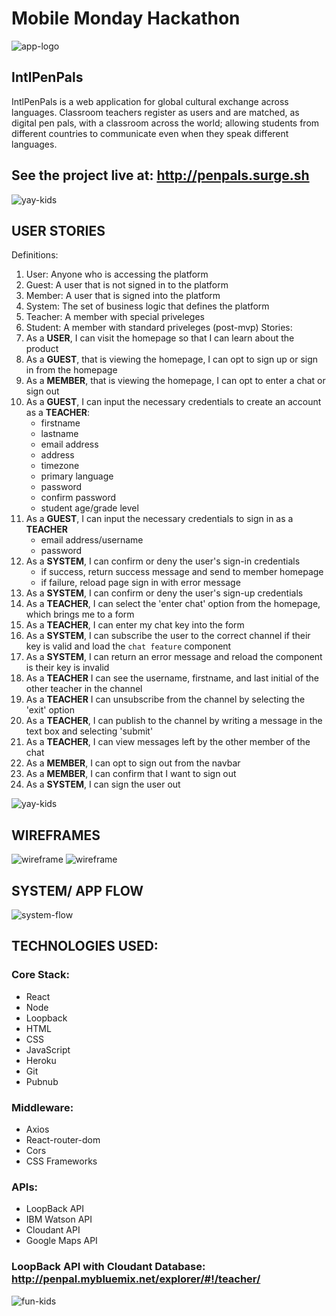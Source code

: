 # Mobile Monday Hackathon

![app-logo](./assets/logo/penpal_logo_dark_large.png)

## IntlPenPals
IntlPenPals is a web application for global cultural exchange across languages. Classroom teachers register as users and are matched, as digital pen pals, with a classroom across the world; allowing students from different countries to communicate even when they speak different languages.

## See the project live at: http://penpals.surge.sh

![yay-kids](./assets/muslim-kids.jpg)

## USER STORIES
Definitions: 
1. User: Anyone who is accessing the platform
2. Guest: A user that is not signed in to the platform
3. Member: A user that is signed into the platform
4. System: The set of business logic that defines the platform
5. Teacher: A member with special priveleges
6. Student: A member with standard priveleges (post-mvp)
Stories:
1. As a **USER**, I can visit the homepage so that I can learn about the product
2. As a **GUEST**, that is viewing the homepage, I can opt to sign up or sign in from the homepage
3. As a **MEMBER**, that is viewing the homepage, I can opt to enter a chat or sign out
4. As a **GUEST**, I can input the necessary credentials to create an account as a **TEACHER**:
    - firstname
    - lastname
    - email address
    - address
    - timezone
    - primary language
    - password
    - confirm password
    - student age/grade level
5. As a **GUEST**, I can input the necessary credentials to sign in as a **TEACHER**
    - email address/username
    - password
6. As a **SYSTEM**, I can confirm or deny the user's sign-in credentials
    - if success, return success message and send to member homepage
    - if failure, reload page sign in with error message
7. As a **SYSTEM**, I can confirm or deny the user's sign-up credentials
8. As a **TEACHER**, I can select the 'enter chat' option from the homepage, which brings me to a form
9. As a **TEACHER**, I can enter my chat key into the form
10. As a **SYSTEM**, I can subscribe the user to the correct channel if their key is valid and load the `chat feature` component
11. As a **SYSTEM**, I can return an error message and reload the component is their key is invalid
12. As a **TEACHER** I can see the username, firstname, and last initial of the other teacher in the channel
13. As a **TEACHER** I can unsubscribe from the channel by selecting the 'exit' option
14. As a **TEACHER**, I can publish to the channel by writing a message in the text box and selecting 'submit'
15. As a **TEACHER**, I can view messages left by the other member of the chat 
16. As a **MEMBER**, I can opt to sign out from the navbar
17. As a **MEMBER**, I can confirm that I want to sign out
18. As a **SYSTEM**, I can sign the user out

![yay-kids](./assets/india-kids.JPG)

## WIREFRAMES

![wireframe](./assets/wireframes/Sign_In.png)
![wireframe](./assets/wireframes/chat_interface.png)

## SYSTEM/ APP FLOW
![system-flow](./assets/revised_system_diagram.png)

## TECHNOLOGIES USED:

### Core Stack:

- React
- Node
- Loopback
- HTML
- CSS
- JavaScript
- Heroku
- Git
- Pubnub

### Middleware:

- Axios
- React-router-dom
- Cors
- CSS Frameworks

### APIs:

- LoopBack API
- IBM Watson API
- Cloudant API
- Google Maps API

### LoopBack API with Cloudant Database: http://penpal.mybluemix.net/explorer/#!/teacher/

![fun-kids](./assets/yay.jpg)
